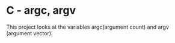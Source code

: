 # C - argc, argv
This project looks at the variables  argc(argument count) and argv (argument vector).
